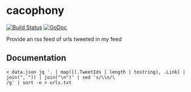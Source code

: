 # cacophony

[![Build Status](https://travis-ci.org/icco/cacophony.svg?branch=master)](https://travis-ci.org/icco/cacophony) [![GoDoc](https://godoc.org/github.com/icco/cacophony?status.svg)](https://godoc.org/github.com/icco/cacophony)

Provide an rss feed of urls tweeted in my feed

## Documentation

```
< data.json jq '. | map([(.TweetIds | length | tostring), .Link] | join(", ")) | join("\n")' | sed 's/\\n/\
/g' | sort -n > urls.txt
```
